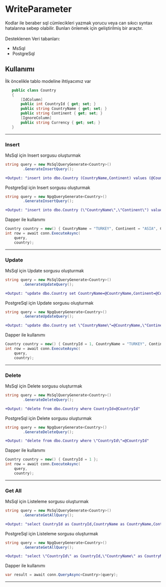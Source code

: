 # WriteParameter
Kodlar ile beraber sql cümlecikleri yazmak yorucu veya can sıkıcı syntax hatalarına sebep olabilir. Bunları önlemek için geliştirilmiş bir araçtır.<br>
<br>
Desteklenen Veri tabanları:
<ul>
<li>MsSql</li>
<li>PostgreSql</li>
</ul>
<h2>Kullanımı</h2>
İlk öncelikle tablo modeline ihtiyacımız var

 ```csharp
    public class Country
    {
        [IdColumn]
        public int CountryId { get; set; }
        public string CountryName { get; set; }
        public string Continent { get; set; }
        [IgnoreColumn]
        public string Currency { get; set; }
    }
```
<hr>
<h3>Insert</h3>
MsSql için Insert sorgusu oluşturmak

```csharp
string query = new MsSqlQueryGenerate<Country>()
        .GenerateInsertQuery();
```
```diff
+Output: "insert into dbo.Country (CountryName,Continent) values (@CountryName,@Continent)"
```
PostgreSql için Insert sorgusu oluşturmak

```csharp
string query = new NpgQueryGenerate<Country>()
        .GenerateInsertQuery();
```
```diff
+Output: "insert into dbo.Country (\"CountryName\",\"Continent\") values (@CountryName,@Continent)"
```

Dapper ile kullanımı

```csharp
Country country = new() { CountryName = "TURKEY", Continent = "ASIA", Currency = "TRY" };
int row = await conn.ExecuteAsync(
    query,
    country);
```
<hr>

<h3>Update</h3>
MsSql için Update sorgusu oluşturmak

```csharp
string query = new MsSqlQueryGenerate<Country>()
        .GenerateUpdateQuery();
```
```diff
+Output: "update dbo.Country set CountryName=@CountryName,Continent=@Continent where CountryId=@CountryId"
```
PostgreSql için Update sorgusu oluşturmak

```csharp
string query = new NpgQueryGenerate<Country>()
        .GenerateUpdateQuery();
```
```diff
+Output: "update dbo.Country set \"CountryName\"=@CountryName,\"Continent\"=@Continent where \"CountryId\"=@CountryId"
```

Dapper ile kullanımı

```csharp
Country country = new() { CountryId = 1, CountryName = "TURKEY", Continent = "ASIA", Currency = "TRY" };
int row = await conn.ExecuteAsync(
    query,
    country);
```
<hr>

<h3>Delete</h3>
MsSql için Delete sorgusu oluşturmak

```csharp
string query = new MsSqlQueryGenerate<Country>()
        .GenerateDeleteQuery();
```
```diff
+Output: "delete from dbo.Country where CountryId=@CountryId"
```
PostgreSql için Delete sorgusu oluşturmak

```csharp
string query = new NpgQueryGenerate<Country>()
        .GenerateDeleteQuery();
```
```diff
+Output: "delete from dbo.Country where \"CountryId\"=@CountryId"
```

Dapper ile kullanımı

```csharp
Country country = new() { CountryId = 1 };
int row = await conn.ExecuteAsync(
    query,
    country);
```
<hr>

<h3>Get All</h3>
MsSql için Listeleme sorgusu oluşturmak

```csharp
string query = new MsSqlQueryGenerate<Country>()
        .GenerateGetAllQuery();
```
```diff
+Output: "select CountryId as CountryId,CountryName as CountryName,Continent as Continent,Currency as Currency from dbo.Country order by CountryId"
```
PostgreSql için Listeleme sorgusu oluşturmak

```csharp
string query = new NpgQueryGenerate<Country>()
        .GenerateGetAllQuery();
```
```diff
+Output: "select \"CountryId\" as CountryId,\"CountryName\" as CountryName,\"Continent\" as Continent,\"Currency\" as Currency from dbo.BaseModel order by \"CountryId\""
```

Dapper ile kullanımı

```csharp
var result = await conn.QueryAsync<Country>(query);
```
<hr>
